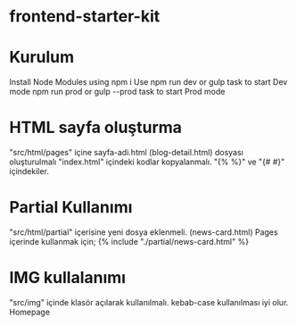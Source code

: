 # frontend-starter-kit
# Kurulum
Install Node Modules using npm i
Use
npm run dev or gulp task to start Dev mode
npm run prod or gulp --prod task to start Prod mode
# HTML sayfa oluşturma
"src/html/pages" içine sayfa-adi.html (blog-detail.html) dosyası oluşturulmalı
"index.html" içindeki kodlar kopyalanmalı. "{% %}" ve "{# #}" içindekiler.
# Partial Kullanımı
"src/html/partial" içerisine yeni dosya eklenmeli. (news-card.html)
Pages içerinde kullanmak için; {% include "./partial/news-card.html" %}
# IMG kullalanımı
"src/img" içinde klasör açılarak kullanılmalı. kebab-case kullanılması iyi olur.
Homepage
